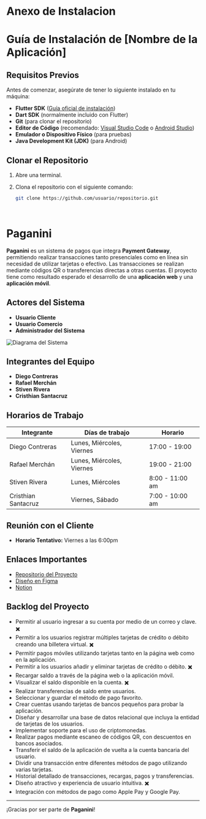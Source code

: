 # Anexo de Instalacion

# Guía de Instalación de [Nombre de la Aplicación]

## Requisitos Previos
Antes de comenzar, asegúrate de tener lo siguiente instalado en tu máquina:

- **Flutter SDK** ([Guía oficial de instalación](https://flutter.dev/docs/get-started/install))
- **Dart SDK** (normalmente incluido con Flutter)
- **Git** (para clonar el repositorio)
- **Editor de Código** (recomendado: [Visual Studio Code](https://code.visualstudio.com/) o [Android Studio](https://developer.android.com/studio))
- **Emulador o Dispositivo Físico** (para pruebas)
- **Java Development Kit (JDK)** (para Android)

## Clonar el Repositorio
1. Abre una terminal.
2. Clona el repositorio con el siguiente comando:

   ```bash
   git clone https://github.com/usuario/repositorio.git




# Paganini

**Paganini** es un sistema de pagos que integra **Payment Gateway**, permitiendo realizar transacciones tanto presenciales como en línea sin necesidad de utilizar tarjetas o efectivo. Las transacciones se realizan mediante códigos QR o transferencias directas a otras cuentas. El proyecto tiene como resultado esperado el desarrollo de una **aplicación web** y una **aplicación móvil**.

## Actores del Sistema

- **Usuario Cliente**
- **Usuario Comercio** 
- **Administrador del Sistema** 

![Diagrama del Sistema](/assets/image/paganini_icono.png)

## Integrantes del Equipo

- **Diego Contreras**
- **Rafael Merchán**
- **Stiven Rivera**
- **Cristhian Santacruz**

## Horarios de Trabajo

| Integrante           | Días de trabajo              | Horario               |
|----------------------|------------------------------|-----------------------|
| Diego Contreras      | Lunes, Miércoles, Viernes    | 17:00 - 19:00         |
| Rafael Merchán       | Lunes, Miércoles, Viernes    | 19:00 - 21:00         |
| Stiven Rivera        | Lunes, Miércoles             | 8:00 - 11:00 am       |
| Cristhian Santacruz  | Viernes, Sábado              | 7:00 - 10:00 am       |

## Reunión con el Cliente

- **Horario Tentativo:** Viernes a las 6:00pm

## Enlaces Importantes

- [Repositorio del Proyecto](https://github.com/ItsDiegoTBG/PAGANINIGROUP)
- [Diseño en Figma](https://www.figma.com/design/HPmkTYI7NAjY4HPvg3uvL7/Paganini-Mobile?node-id=0-1&node-type=canvas&t=GlMAV0dP4uLtuYOk-0)
- [Notion](https://www.notion.so/PAGANINI-MOBILE-SCRUM-e4c4c8c83c2144a7886ab36b70e31421)

## Backlog del Proyecto

- Permitir al usuario ingresar a su cuenta por medio de un correo y clave. ✖️
- Permitir a los usuarios registrar múltiples tarjetas de crédito o débito creando una billetera virtual. ✖️
- Permitir pagos móviles utilizando tarjetas tanto en la página web como en la aplicación.
- Permitir a los usuarios añadir y eliminar tarjetas de crédito o débito. ✖️
- Recargar saldo a través de la página web o la aplicación móvil.
- Visualizar el saldo disponible en la cuenta. ✖️
- Realizar transferencias de saldo entre usuarios.
- Seleccionar y guardar el método de pago favorito. 
- Crear cuentas usando tarjetas de bancos pequeños para probar la aplicación. 
- Diseñar y desarrollar una base de datos relacional que incluya la entidad de tarjetas de los usuarios.
- Implementar soporte para el uso de criptomonedas.
- Realizar pagos mediante escaneo de códigos QR, con descuentos en bancos asociados.
- Transferir el saldo de la aplicación de vuelta a la cuenta bancaria del usuario.
- Dividir una transacción entre diferentes métodos de pago utilizando varias tarjetas.
- Historial detallado de transacciones, recargas, pagos y transferencias.
- Diseño atractivo y experiencia de usuario intuitiva. ✖️
- Integración con métodos de pago como Apple Pay y Google Pay.

---

¡Gracias por ser parte de **Paganini**!
